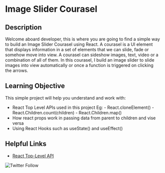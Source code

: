 # Image Slider Courasel

## Description
Welcome aboard developer, this is where you are going to find a simple way to build an Image Slider Courasel using React.
A courasel is a UI element that displays information in a set of elements that we can slide, fade or somehow move into view. A courasel can sideshow images, text, video or a combination of all of them. In this courasel, I build an image slider to slide images into view automatically or once a function is triggered on clicking the arrows.

## Learning Objective
This simple project will help you understand and work with:
- React Top Level APIs used in this project
    Eg: - React.cloneElement()
        - React.Children.count(children)
        - React.Children.map()
- How react props work in passing data from parent to children and vise versa
- Using React Hooks such as useState() and useEffect()

## Helpful Links
- [React Top-Level API](https://reactjs.org/docs/react-api.html)

![Twitter Follow ](https://img.shields.io/twitter/follow/_amos_kyalo)
